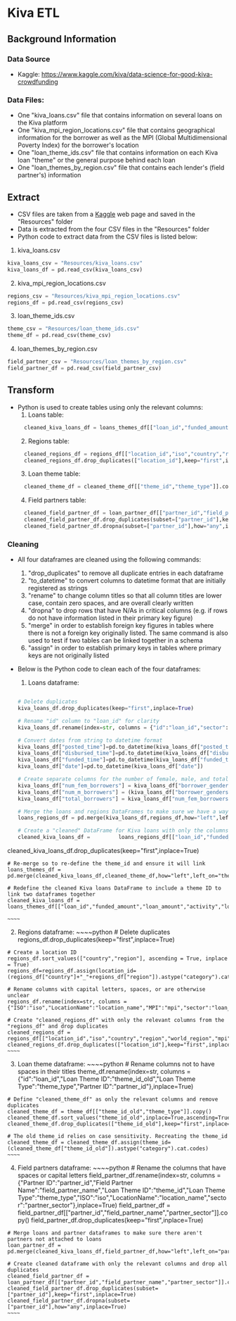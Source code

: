# Kiva ETL
## Background Information
### Data Source
* Kaggle: https://www.kaggle.com/kiva/data-science-for-good-kiva-crowdfunding
### Data Files:
* One "kiva_loans.csv" file that contains information on several loans on the Kiva platform
* One "kiva_mpi_region_locations.csv" file that contains geographical information for the borrower as well as the MPI (Global Multidimensional Poverty Index) for the borrower's location
* One "loan_theme_ids.csv" file that contains information on each Kiva loan "theme" or the general purpose behind each loan
* One "loan_themes_by_region.csv" file that contains each lender's (field partner's) information
## Extract
* CSV files are taken from a [Kaggle](https://www.kaggle.com/kiva/data-science-for-good-kiva-crowdfunding) web page and saved in the "Resources" folder
* Data is extracted from the four CSV files in the "Resources" folder
* Python code to extract data from the CSV files is listed below:
1. kiva_loans.csv
  ~~~~python
  kiva_loans_csv = "Resources/kiva_loans.csv"
  kiva_loans_df = pd.read_csv(kiva_loans_csv)
  ~~~~
2. kiva_mpi_region_locations.csv
  ~~~~python
  regions_csv = "Resources/kiva_mpi_region_locations.csv"
  regions_df = pd.read_csv(regions_csv)
  ~~~~
3. loan_theme_ids.csv
  ~~~~python
  theme_csv = "Resources/loan_theme_ids.csv"
  theme_df = pd.read_csv(theme_csv)
  ~~~~
4. loan_themes_by_region.csv
  ~~~~python
  field_partner_csv = "Resources/loan_themes_by_region.csv"
  field_partner_df = pd.read_csv(field_partner_csv)
  ~~~~
## Transform
* Python is used to create tables using only the relevant columns:
    1. Loans table:
  ~~~~python
    cleaned_kiva_loans_df = loans_themes_df[["loan_id","funded_amount","loan_amount","activity","loan_sector","purpose","currency","partner_id","posted_time","disbursed_time","funded_time","term_in_months","lender_count","repayment_interval","date","num_fem_borrowers","num_m_borrowers","total_borrowers","location_id","theme_id"]].copy()
  ~~~~
    2. Regions table:
  ~~~~python
    cleaned_regions_df = regions_df[["location_id","iso","country","region","world_region","mpi","lat","lon"]].copy()
    cleaned_regions_df.drop_duplicates(["location_id"],keep="first",inplace=True)
  ~~~~
    3. Loan theme table:
  ~~~~python
    cleaned_theme_df = cleaned_theme_df[["theme_id","theme_type"]].copy()
  ~~~~
    4. Field partners table:
  ~~~~python
    cleaned_field_partner_df = loan_partner_df[["partner_id","field_partner_name","partner_sector"]].copy()
    cleaned_field_partner_df.drop_duplicates(subset=["partner_id"],keep="first",inplace=True)
    cleaned_field_partner_df.dropna(subset=["partner_id"],how="any",inplace=True)
  ~~~~
### Cleaning
* All four dataframes are cleaned using the following commands:
    1. "drop_duplicates" to remove all duplicate entries in each dataframe
    2. "to_datetime" to convert columns to datetime format that are initially registered as strings
    3. "rename" to change column titles so that all column titles are lower case, contain zero spaces, and are overall clearly written
    4. "dropna" to drop rows that have N/As in critical columns (e.g. if rows do not have information listed in their primary key figure)
    5. "merge" in order to establish foreign key figures in tables where there is not a foreign key originally listed. The same command is also used to test if two tables can be linked together in a schema
    6. "assign" in order to establish primary keys in tables where primary keys are not originally listed
* Below is the Python code to clean each of the four dataframes:
  1. Loans dataframe:
    
    ~~~~python
    
    # Delete duplicates
    kiva_loans_df.drop_duplicates(keep="first",inplace=True)
    
    # Rename "id" column to "loan_id" for clarity 
    kiva_loans_df.rename(index=str, columns = {"id":"loan_id","sector":"loan_sector"},inplace=True)
    
    # Convert dates from string to datetime format
    kiva_loans_df["posted_time"]=pd.to_datetime(kiva_loans_df["posted_time"])
    kiva_loans_df["disbursed_time"]=pd.to_datetime(kiva_loans_df["disbursed_time"])
    kiva_loans_df["funded_time"]=pd.to_datetime(kiva_loans_df["funded_time"])
    kiva_loans_df["date"]=pd.to_datetime(kiva_loans_df["date"])
    
    # Create separate columns for the number of female, male, and total borrowers
    kiva_loans_df["num_fem_borrowers"] = kiva_loans_df["borrower_genders"].str.count("female")
    kiva_loans_df["num_m_borrowers"] = (kiva_loans_df["borrower_genders"].str.count("male")) - (kiva_loans_df["num_fem_borrowers"])
    kiva_loans_df["total_borrowers"] = kiva_loans_df["num_fem_borrowers"] + kiva_loans_df["num_m_borrowers"]
    
    # Merge the loans and regions DataFrames to make sure we have a way to link them together
    loans_regions_df = pd.merge(kiva_loans_df,regions_df,how="left",left_on=["country","region"],right_on=["country","region"])
    
    # Create a "cleaned" DataFrame for Kiva loans with only the columns we need
    cleaned_kiva_loans_df =         loans_regions_df[["loan_id","funded_amount","loan_amount","activity","loan_sector","use","currency","partner_id","posted_time","disbursed_time","funded_time","term_in_months","lender_count", "repayment_interval","date","num_fem_borrowers","num_m_borrowers","total_borrowers","location_id"]].copy()
cleaned_kiva_loans_df.drop_duplicates(keep="first",inplace=True)
    
    # Re-merge so to re-define the theme_id and ensure it will link
    loans_themes_df = pd.merge(cleaned_kiva_loans_df,cleaned_theme_df,how="left",left_on="theme_id_old",right_on="theme_id_old")
    
    # Redefine the cleaned Kiva loans DataFrame to include a theme ID to link two dataframes together 
    cleaned_kiva_loans_df = loans_themes_df[["loan_id","funded_amount","loan_amount","activity","loan_sector","purpose","currency","partner_id","posted_time","disbursed_time","funded_time","term_in_months","lender_count","repayment_interval","date","num_fem_borrowers","num_m_borrowers","total_borrowers","location_id","theme_id"]].copy()
    
    ~~~~
  
  2. Regions dataframe:
    ~~~~python
    # Delete duplicates
    regions_df.drop_duplicates(keep="first",inplace=True)
    
    # Create a location ID
    regions_df.sort_values(["country","region"], ascending = True, inplace = True)
    regions_df=regions_df.assign(location_id=(regions_df["country"]+"_"+regions_df["region"]).astype("category").cat.codes)
    
    # Rename columns with capital letters, spaces, or are otherwise unclear
    regions_df.rename(index=str, columns = {"ISO":"iso","LocationName":"location_name","MPI":"mpi","sector":"loan_sector"},inplace=True)
    
    # Create "cleaned_regions_df" with only the relevant columns from the "regions_df" and drop duplicates
    cleaned_regions_df = regions_df[["location_id","iso","country","region","world_region","mpi","lat","lon"]].copy()
    cleaned_regions_df.drop_duplicates(["location_id"],keep="first",inplace=True)
    ~~~~
    
  3. Loan theme dataframe:
    ~~~~python
    # Rename columns not to have spaces in their titles
    theme_df.rename(index=str, columns = {"id":"loan_id","Loan Theme ID":"theme_id_old","Loan Theme Type":"theme_type","Partner     ID":"partner_id"},inplace=True)
    
    # Define "cleaned_theme_df" as only the relevant columns and remove duplicates
    cleaned_theme_df = theme_df[["theme_id_old","theme_type"]].copy()
    cleaned_theme_df.sort_values("theme_id_old",inplace=True,ascending=True)
    cleaned_theme_df.drop_duplicates(["theme_id_old"],keep="first",inplace=True)
    
    # The old theme_id relies on case sensitivity. Recreating the theme_id
    cleaned_theme_df = cleaned_theme_df.assign(theme_id=(cleaned_theme_df["theme_id_old"]).astype("category").cat.codes)
    ~~~~
    
  4. Field partners dataframe:
    ~~~~python
    # Rename the columns that have spaces or capital letters
    field_partner_df.rename(index=str, columns = {"Partner ID":"partner_id","Field Partner Name":"field_partner_name","Loan Theme     ID":"theme_id","Loan Theme Type":"theme_type","ISO":"iso","LocationName":"location_name","sector":"partner_sector"},inplace=True)
    field_partner_df = field_partner_df[["partner_id","field_partner_name","partner_sector"]].copy()
    field_partner_df.drop_duplicates(keep="first",inplace=True)
    
    # Merge loans and partner dataframes to make sure there aren't partners not attached to loans
    loan_partner_df = pd.merge(cleaned_kiva_loans_df,field_partner_df,how="left",left_on="partner_id",right_on="partner_id")
    
    # Create cleaned dataframe with only the relevant columns and drop all duplicates
    cleaned_field_partner_df = loan_partner_df[["partner_id","field_partner_name","partner_sector"]].copy()
    cleaned_field_partner_df.drop_duplicates(subset=["partner_id"],keep="first",inplace=True)
    cleaned_field_partner_df.dropna(subset=["partner_id"],how="any",inplace=True)
    ~~~~

